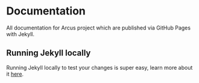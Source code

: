 Documentation
====

All documentation for Arcus project which are published via GitHub Pages with Jekyll.

## Running Jekyll locally

Running Jekyll locally to test your changes is super easy, learn more about it [here](https://jekyllrb.com/docs/#instructions).